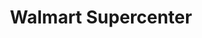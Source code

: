 ---
title: "Walmart Supercenter"
url: /dallas/walmart-supercenter-short-boulevard/
shop: supermarket
---